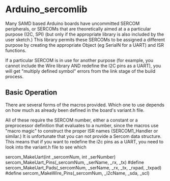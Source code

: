 # Arduino_sercomlib #

Many SAMD based Arduino boards have uncommitted SERCOM peripherals, or
SERCOMs that are theoretically aimed at a a particular purpose (I2C,
SPI) (but only if the appropriate library is also included by the user
sketch.)  This library permits these SERCOMs to be assigned a
different purpose by creating the appropriate Object (eg SerialN for a
UART) and ISR functions.

If a particular SERCOM is in use for another purpose (for example, you cannot include the Wire library AND redefine the I2C pins as a UART), you will get "multiply defined symbol" errors from the link stage of the build process.

## Basic Operation ##

There are several forms of the macros provided.  Which one to use depends on how much as already been defined in the board's variant.h file.

All of these require the SERCOM number, either a constant or a preprocessor definition that evaluates to a number, since the macros use "macro magic" to construct the proper ISR names (SERCOM1_Handler or similar.)  It is unfortunate that you can not provide a Sercom data structure.  This means that if you want to redefine the i2c pins as a UART, you need to look into the variant.h file to see which

sercom_MakeUart(int _sercomNum, int _serNumber)
sercom_MakeUart_Pins(_sercomNum, _serName, _rx, _tx)
#define sercom_MakeUart_Pads(_sercomNum, _serName, _rx, _tx, _rxpad, _txpad)
#define sercom_MakeWire_Pins(_sercomNum, _i2cName, _sda, _scl)
